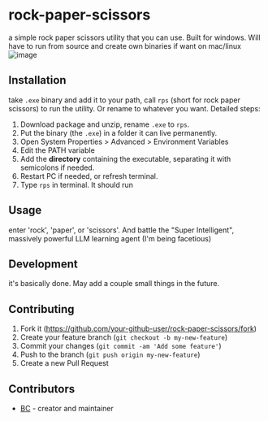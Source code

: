 # rock-paper-scissors
a simple rock paper scissors utility that you can use. Built for windows. Will have to run from source and create own binaries if want on mac/linux
![image](https://github.com/user-attachments/assets/9fc6e546-ed67-44ad-8c16-b0483d77b6e1)


## Installation
take `.exe` binary and add it to your path, call `rps` (short for rock paper scissors) to run the utility. Or rename to whatever you want. Detailed steps:
1. Download package and unzip, rename `.exe` to `rps`.
2. Put the binary (the `.exe`) in a folder it can live permanently.
3. Open System Properties > Advanced > Environment Variables
4. Edit the PATH variable
5. Add the **directory** containing the executable, separating it with semicolons if needed.
6. Restart PC if needed, or refresh terminal. 
7. Type `rps` in terminal. It should run

## Usage
enter 'rock', 'paper', or 'scissors'. And battle the "Super Intelligent", massively powerful LLM learning agent (I'm being facetious)

## Development
it's basically done. May add a couple small things in the future.

## Contributing
1. Fork it (<https://github.com/your-github-user/rock-paper-scissors/fork>)
2. Create your feature branch (`git checkout -b my-new-feature`)
3. Commit your changes (`git commit -am 'Add some feature'`)
4. Push to the branch (`git push origin my-new-feature`)
5. Create a new Pull Request

## Contributors
- [BC](https://github.com/your-github-user) - creator and maintainer
